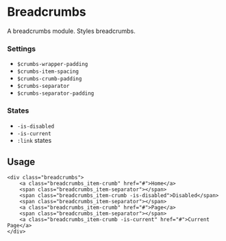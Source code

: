 Breadcrumbs
===========

A breadcrumbs module. Styles breadcrumbs.

### Settings

- `$crumbs-wrapper-padding`
- `$crumbs-item-spacing`
- `$crumbs-crumb-padding`
- `$crumbs-separator`
- `$crumbs-separator-padding`

### States

- `-is-disabled`
- `-is-current`
- `:link` states


Usage
-----

    <div class="breadcrumbs">
        <a class="breadcrumbs_item-crumb" href="#">Home</a>
        <span class="breadcrumbs_item-separator"></span>
        <span class="breadcrumbs_item-crumb -is-disabled">Disabled</span>
        <span class="breadcrumbs_item-separator"></span>
        <a class="breadcrumbs_item-crumb" href="#">Page</a>
        <span class="breadcrumbs_item-separator"></span>
        <a class="breadcrumbs_item-crumb -is-current" href="#">Current Page</a>
    </div>



